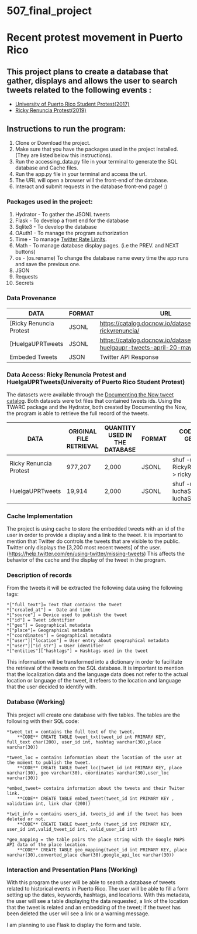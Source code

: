 # 507_final_project
# Recent protest movement in Puerto Rico

## This project plans to create a database that gather, displays and allows the user to search tweets related to the following events :
- [University of Puerto Rico Student Protest(2017)](https://catalog.docnow.io/datasets/20170519-huelgaupr-tweets-april-20-may-18-2017/)
- [Ricky Renuncia Protest(2019)](https://catalog.docnow.io/datasets/20190930-rickyrenuncia/)

## Instructions to run the program:
1. Clone or Download the project.
2. Make sure that you have the packages used in the project installed. (They are listed below this instructions).
3. Run the accessing_data.py file in your terminal to generate the SQL database and Cache files.
4. Run the app.py file in your terminal and access the url.
5. The URL will open a browser will the front-end of the database.
6. Interact and submit requests in the database front-end page! :)

### Packages used in the project:
1. Hydrator - To gather the JSONL tweets
2. Flask - To develop a front end for the database
3. Sqlite3 - To develop the database
4. OAuth1 - To manage the program authorization
5. Time - To manage [Twitter Rate Limits](https://developer.twitter.com/en/docs/basics/rate-limiting).
6. Math - To manage database display pages. (i.e the PREV. and NEXT buttons)
7. os - (os.rename) To change the database name every time the app runs and save the previous one.
7. JSON
8. Requests
9. Secrets


### Data Provenance

|    DATA    |    FORMAT     |     URL     |
------------ | ------------- | -------------
|[Ricky Renuncia Protest | JSONL | https://catalog.docnow.io/datasets/20190930-rickyrenuncia/|
|[HuelgaUPRTweets | JSONL | https://catalog.docnow.io/datasets/20170519-huelgaupr-tweets-april-20-may-18-2017/|
|Embeded Tweets  | JSON  | Twitter API Response |

### Data Access: Ricky Renuncia Protest and HuelgaUPRTweets(University of Puerto Rico Student Protest)

The datasets were available through the [Documenting the Now tweet catalog](https://catalog.docnow.io/).
Both datasets were txt files that contained tweets ids.
Using the TWARC package and the Hydrator, both created by Documenting the Now, the program is able to retrieve the full record of the tweets.

|    DATA    |    ORIGINAL FILE RETRIEVAL   |   QUANTITY USED IN THE DATABASE    |   FORMAT     | CODE TO SELECT TWEETS GENERATE A SMALLER SAMPLE |
|------------| --------------------------   | ---------------------------------- | ------------ | -------------|
|Ricky Renuncia Protest | 977,207 | 2,000 | JSONL | shuf -n 2000 RickyRenunciaLlevateJunta.jsonl > rickyrenuncia2k.jsonl |
|HuelgaUPRTweets | 19,914 | 2,000 | JSONL | shuf -n 2000 luchaSiEntregano.jsonl > luchaSiEntregano2k.jsonl |


### Cache Implementation

The project is using cache to store the embedded tweets with an id of the user in order to provide a display and a link to the tweet.
It is important to mention that Twitter do controls the tweets that are visible to the public. Twitter only displays the [3,200 most recent tweets] of the user.(https://help.twitter.com/en/using-twitter/missing-tweets)
This affects the behavior of the cache and the display of the tweet in the program.

### Description of records

From the tweets it will be extracted the following data using the following tags:

    *["full_text"]= Text that contains the tweet
    *["created_at"] =  Date and time
    *["source"] = Device used to publish the tweet
    *["id"] = Tweet identifier
    *["geo"] = Geographical metadata
    *["place"]= Geographical metadata
    *["coordinates"] = Geographical metadata
    *["user"]["location"] = User entry about geographical metadata
    *["user"]["id_str"] = User identifier
    *["entities"]["hashtags"] = Hashtags used in the tweet

This information will be transformed into a dictionary in order to facilitate the retrieval of the tweets on the SQL database.
It is important to mention that the localization data and the language data does not refer to the actual location or language of the tweet, it refeers to the location and language that the user decided to identify with.


### Database (Working)
This project will create one database with five tables.
The tables are the following with their SQL code:

    *tweet_txt = contains the full text of the tweet.
        **CODE** CREATE TABLE tweet_txt(tweet_id int PRIMARY KEY, full_text char(200), user_id int, hashtag varchar(30),place varchar(30))

    *tweet_loc = contains information about the location of the user at the moment to publish the tweet.
        **CODE** CREATE TABLE tweet_loc(tweet_id int PRIMARY KEY, place varchar(30), geo varchar(30), coordinates varchar(30),user_loc varchar(30))

    *embed_tweet= contains information about the tweets and their Twiter link.
        **CODE** CREATE TABLE embed_tweet(tweet_id int PRIMARY KEY , validation int, link char (200))

    *twit_info = contains users_id, tweets_id and if the tweet has been deleted or not.
        **CODE** CREATE TABLE tweet_info (tweet_id int PRIMARY KEY, user_id int,valid_tweet_id int, valid_user_id int)

    *geo_mapping = the table pairs the place string with the Google MAPS API data of the place location.
        **CODE** CREATE TABLE geo_mapping(tweet_id int PRIMARY KEY, place varchar(30),converted_place char(30),google_api_loc varchar(30))


 ### Interaction and Presentation Plans (Working)

With this program the user will be able to search a database of tweets related to historical events in Puerto Rico.
The user will be able to fill a form setting up the dates, keywords, hashtags, and locations.
With this metadata, the user will see a table displaying the data requested,
a link of the location that the tweet is related and an embedding of the tweet;
if the tweet has been deleted the user will see a link or a warning message.

I am planning to use Flask to display the form and table.









